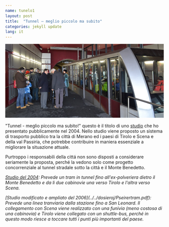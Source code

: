 ```yaml
---
name: tunelo1
layout: post
title:  "Tunnel – meglio piccolo ma subito"
categories: jekyll update
lang: it
---
```

![Bild](../../bildoj/Talstation.JPG)

"Tunnel - meglio piccolo ma subito!" questo è il titolo di uno [studio](../../dosieroj/Metisch.pdf) che ho presentato pubblicamente nel 2004. Nello studio viene proposto un sistema di trasporto pubblico tra la città di Merano ed i paesi di Tirolo e Scena e della val Passiria, che potrebbe contribuire in maniera essenziale a migliorare la situazione attuale.

Purtroppo i responsabili della cittá non  sono disposti a considerare seriamente la proposta, perché la vedono solo come progetto concorrenziale al tunnel stradale sotto la cittá e il Monte Benedetto.


<i>[Studio del 2004](../../dosieroj/Metisch.pdf): Prevede un tram in tunnel fino all'ex-polveriera dietro il Monte Benedetto e da li due cabinovie una verso Tirolo e l'altra verso Scena.</i>

<i>
[Studio modificato e ampliato del 2006](../../dosieroj/Pseirertram.pdf):
Prevede una linea tranviaria dalla stazione fino a San Leonard. Il collegamento con Scena viene realizzato con una funivia (meno costosa di una cabinovia) e Tirolo viene collegato con un shuttle-bus, perché in questo modo riesce a toccare tutti i punti più importanti del paese.</i>
